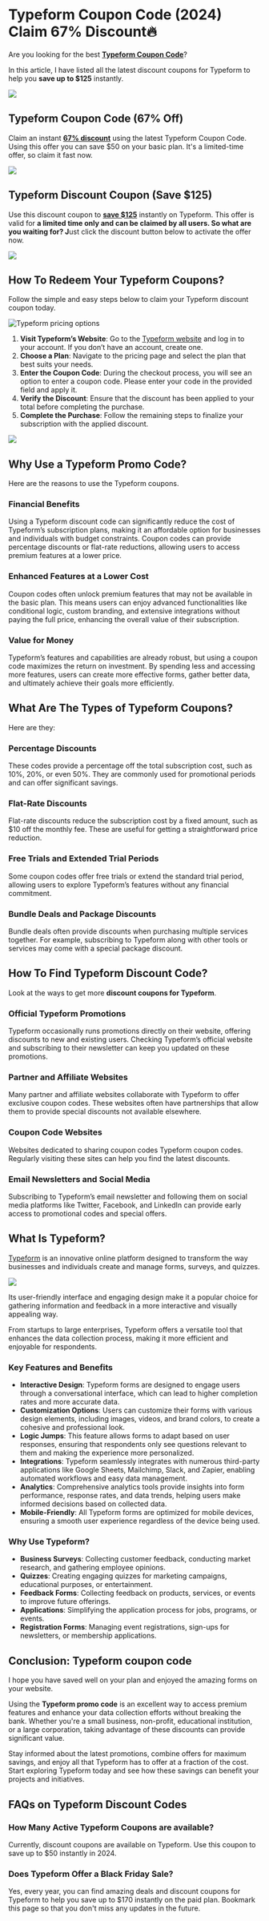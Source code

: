 # Typeform Coupon Code (2024) Claim 67% Discount🔥

Are you looking for the best [**Typeform Coupon Code**](https://bit.ly/4ftdWg2)?

In this article, I have listed all the latest discount coupons for Typeform to help you **save up to $125** instantly.

[
![](https://media.licdn.com/dms/image/v2/D5612AQGSZltRRnMG9w/article-inline_image-shrink_1500_2232/article-inline_image-shrink_1500_2232/0/1732881914883?e=1738195200&v=beta&t=6TaRyQO3PnQpWu28-BmuzyAA4QZXMnh1CW9-ZbCy2nU)
](https://bit.ly/4ftdWg2)

## Typeform Coupon Code (67% Off)

Claim an instant [**67% discount**](https://bit.ly/4ftdWg2) using the latest Typeform Coupon Code. Using this offer you can save $50 on your basic plan. It's a limited-time offer, so claim it fast now.

[
![](https://media.licdn.com/dms/image/v2/D5612AQHvPFjSpTtE3Q/article-inline_image-shrink_1500_2232/article-inline_image-shrink_1500_2232/0/1732881599267?e=1738195200&v=beta&t=1lUqVswGncxcXI__R2yHijpcmU2omUHInA56F4p-w7A)
](https://bit.ly/4ftdWg2)

## Typeform Discount Coupon (Save $125)

Use this discount coupon to [**save $125**](https://bit.ly/4ftdWg2) instantly on Typeform. This offer is valid for **a limited time only and can be claimed by all users. So what are you waiting for? J**ust click the discount button below to activate the offer now.

[
![](https://media.licdn.com/dms/image/v2/D5612AQG1R9ET-0Jqrw/article-inline_image-shrink_1500_2232/article-inline_image-shrink_1500_2232/0/1732881612737?e=1738195200&v=beta&t=DI0w0XcPc8jqPlvmJY7_U4HipC5PdiSHSXgBW8weYPc)
](https://bit.ly/4ftdWg2)

## How To Redeem Your Typeform Coupons?

Follow the simple and easy steps below to claim your Typeform discount coupon today.

![Typeform pricing options](https://media.licdn.com/dms/image/v2/D5612AQE2u_v6luFE8g/article-inline_image-shrink_1500_2232/article-inline_image-shrink_1500_2232/0/1723462089268?e=1738195200&v=beta&t=ZBCuy9tgIWqZKpvvb03fofpI1u4nr309sydLOMjUM54)

1. **Visit Typeform’s Website**: Go to the [Typeform website](https://bit.ly/4ftdWg2) and log in to your account. If you don’t have an account, create one.
2. **Choose a Plan**: Navigate to the pricing page and select the plan that best suits your needs.
3. **Enter the Coupon Code**: During the checkout process, you will see an option to enter a coupon code. Please enter your code in the provided field and apply it.
4. **Verify the Discount**: Ensure that the discount has been applied to your total before completing the purchase.
5. **Complete the Purchase**: Follow the remaining steps to finalize your subscription with the applied discount.

[
![](https://media.licdn.com/dms/image/v2/D5612AQHs1Juw73onkg/article-inline_image-shrink_1500_2232/article-inline_image-shrink_1500_2232/0/1732881719225?e=1738195200&v=beta&t=fIuwxpy3i79LTuykzrKsp1GcQw04OTMg7uooLXuHBg8)
](https://bit.ly/4ftdWg2)

## Why Use a Typeform Promo Code?

Here are the reasons to use the Typeform coupons.

### Financial Benefits

Using a Typeform discount code can significantly reduce the cost of Typeform’s subscription plans, making it an affordable option for businesses and individuals with budget constraints. Coupon codes can provide percentage discounts or flat-rate reductions, allowing users to access premium features at a lower price.

### Enhanced Features at a Lower Cost

Coupon codes often unlock premium features that may not be available in the basic plan. This means users can enjoy advanced functionalities like conditional logic, custom branding, and extensive integrations without paying the full price, enhancing the overall value of their subscription.

### Value for Money

Typeform’s features and capabilities are already robust, but using a coupon code maximizes the return on investment. By spending less and accessing more features, users can create more effective forms, gather better data, and ultimately achieve their goals more efficiently.

## What Are The Types of Typeform Coupons?

Here are they:

### Percentage Discounts

These codes provide a percentage off the total subscription cost, such as 10%, 20%, or even 50%. They are commonly used for promotional periods and can offer significant savings.

### Flat-Rate Discounts

Flat-rate discounts reduce the subscription cost by a fixed amount, such as $10 off the monthly fee. These are useful for getting a straightforward price reduction.

### Free Trials and Extended Trial Periods

Some coupon codes offer free trials or extend the standard trial period, allowing users to explore Typeform’s features without any financial commitment.

### Bundle Deals and Package Discounts

Bundle deals often provide discounts when purchasing multiple services together. For example, subscribing to Typeform along with other tools or services may come with a special package discount.

## How To Find Typeform Discount Code?

Look at the ways to get more **discount coupons for Typeform**.

### Official Typeform Promotions

Typeform occasionally runs promotions directly on their website, offering discounts to new and existing users. Checking Typeform’s official website and subscribing to their newsletter can keep you updated on these promotions.

### Partner and Affiliate Websites

Many partner and affiliate websites collaborate with Typeform to offer exclusive coupon codes. These websites often have partnerships that allow them to provide special discounts not available elsewhere.

### Coupon Code Websites

Websites dedicated to sharing coupon codes Typeform coupon codes. Regularly visiting these sites can help you find the latest discounts.

### Email Newsletters and Social Media

Subscribing to Typeform’s email newsletter and following them on social media platforms like Twitter, Facebook, and LinkedIn can provide early access to promotional codes and special offers.

## What Is Typeform?

[Typeform](https://typeform.com/) is an innovative online platform designed to transform the way businesses and individuals create and manage forms, surveys, and quizzes.

![](https://media.licdn.com/dms/image/v2/D5612AQH4b99LBm7AFg/article-inline_image-shrink_1500_2232/article-inline_image-shrink_1500_2232/0/1720607097579?e=1738195200&v=beta&t=y9Ysizxc-qa4tUdd2UsQeQeIf-bYhAIJragEjlQhpZk)

Its user-friendly interface and engaging design make it a popular choice for gathering information and feedback in a more interactive and visually appealing way.

From startups to large enterprises, Typeform offers a versatile tool that enhances the data collection process, making it more efficient and enjoyable for respondents.

### Key Features and Benefits

* **Interactive Design**: Typeform forms are designed to engage users through a conversational interface, which can lead to higher completion rates and more accurate data.
* **Customization Options**: Users can customize their forms with various design elements, including images, videos, and brand colors, to create a cohesive and professional look.
* **Logic Jumps**: This feature allows forms to adapt based on user responses, ensuring that respondents only see questions relevant to them and making the experience more personalized.
* **Integrations**: Typeform seamlessly integrates with numerous third-party applications like Google Sheets, Mailchimp, Slack, and Zapier, enabling automated workflows and easy data management.
* **Analytics**: Comprehensive analytics tools provide insights into form performance, response rates, and data trends, helping users make informed decisions based on collected data.
* **Mobile-Friendly**: All Typeform forms are optimized for mobile devices, ensuring a smooth user experience regardless of the device being used.

### Why Use Typeform?

* **Business Surveys**: Collecting customer feedback, conducting market research, and gathering employee opinions.
* **Quizzes**: Creating engaging quizzes for marketing campaigns, educational purposes, or entertainment.
* **Feedback Forms**: Collecting feedback on products, services, or events to improve future offerings.
* **Applications**: Simplifying the application process for jobs, programs, or events.
* **Registration Forms**: Managing event registrations, sign-ups for newsletters, or membership applications.

## Conclusion: Typeform coupon code

I hope you have saved well on your plan and enjoyed the amazing forms on your website.

Using the **Typeform promo code** is an excellent way to access premium features and enhance your data collection efforts without breaking the bank. Whether you're a small business, non-profit, educational institution, or a large corporation, taking advantage of these discounts can provide significant value.

Stay informed about the latest promotions, combine offers for maximum savings, and enjoy all that Typeform has to offer at a fraction of the cost. Start exploring Typeform today and see how these savings can benefit your projects and initiatives.

## FAQs on Typeform Discount Codes

### How Many Active Typeform Coupons are available?

Currently, discount coupons are available on Typeform. Use this coupon to save up to $50 instantly in 2024.

### Does Typeform Offer a Black Friday Sale?

Yes, every year, you can find amazing deals and discount coupons for Typeform to help you save up to $170 instantly on the paid plan. Bookmark this page so that you don't miss any updates in the future.
